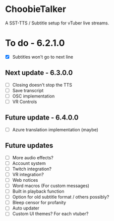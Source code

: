 # ChoobieTalker
A SST-TTS / Subtitle setup for vTuber live streams.

# To do - 6.2.1.0
- [x] Subtitles won't go to next line

## Next update - 6.3.0.0
- [ ] Closing doesn't stop the TTS
- [ ] Save transcript
- [ ] OSC implementation
- [ ] VR Controls

## Future update - 6.4.0.0
- [ ] Azure translation implementation (maybe)

## Future updates
- [ ] More audio effects?
- [ ] Account system
- [ ] Twitch integration?
- [ ] VR integration?
- [ ] Web notices
- [ ] Word macros (For custom messages)
- [ ] Built in playback function
- [ ] Option for old subtitle format / others possibly?
- [ ] Bleep censor for profanity
- [ ] Auto updater
- [ ] Custom UI themes? For each vtuber?
